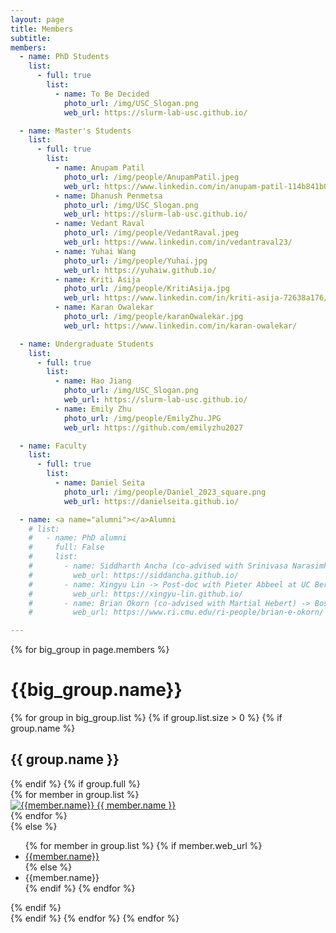 ```yaml
---
layout: page
title: Members
subtitle:
members:
  - name: PhD Students
    list:
      - full: true
        list:
          - name: To Be Decided
            photo_url: /img/USC_Slogan.png
            web_url: https://slurm-lab-usc.github.io/

  - name: Master's Students
    list:
      - full: true
        list:
          - name: Anupam Patil
            photo_url: /img/people/AnupamPatil.jpeg
            web_url: https://www.linkedin.com/in/anupam-patil-114b841b0/
          - name: Dhanush Penmetsa
            photo_url: /img/USC_Slogan.png
            web_url: https://slurm-lab-usc.github.io/
          - name: Vedant Raval
            photo_url: /img/people/VedantRaval.jpeg
            web_url: https://www.linkedin.com/in/vedantraval23/
          - name: Yuhai Wang
            photo_url: /img/people/Yuhai.jpg
            web_url: https://yuhaiw.github.io/
          - name: Kriti Asija
            photo_url: /img/people/KritiAsija.jpg
            web_url: https://www.linkedin.com/in/kriti-asija-72638a176/
          - name: Karan Owalekar
            photo_url: /img/people/karanOwalekar.jpg
            web_url: https://www.linkedin.com/in/karan-owalekar/

  - name: Undergraduate Students
    list:
      - full: true
        list:
          - name: Hao Jiang
            photo_url: /img/USC_Slogan.png
            web_url: https://slurm-lab-usc.github.io/
          - name: Emily Zhu
            photo_url: /img/people/EmilyZhu.JPG
            web_url: https://github.com/emilyzhu2027

  - name: Faculty
    list:
      - full: true
        list:
          - name: Daniel Seita
            photo_url: /img/people/Daniel_2023_square.png
            web_url: https://danielseita.github.io/

  - name: <a name="alumni"></a>Alumni
    # list:
    #   - name: PhD alumni
    #     full: False
    #     list:
    #       - name: Siddharth Ancha (co-advised with Srinivasa Narasimhan) -> Post-doc with Nick Roy at MIT
    #         web_url: https://siddancha.github.io/
    #       - name: Xingyu Lin -> Post-doc with Pieter Abbeel at UC Berkeley
    #         web_url: https://xingyu-lin.github.io/
    #       - name: Brian Okorn (co-advised with Martial Hebert) -> Boston Dynamics AI Institute
    #         web_url: https://www.ri.cmu.edu/ri-people/brian-e-okorn/

---
```


<div class="row">
  {% for big_group in page.members %}
    <h1> {{big_group.name}} </h1>
    {% for group in big_group.list %}
    {% if group.list.size > 0 %}
      {% if group.name %}
        <h2>{{ group.name }}</h2>
      {% endif %}
      {% if group.full %}
      <div class="row member-row">
        {% for member in group.list %}
          <div class="col-xl-3 col-lg-3 col-md-3 text-center col-sm-6 col-xs-6 member-col">
            <a target="_blank" href="{{ member.web_url }}">
              <img class="img-responsive" src="{{ member.photo_url }}" alt="{{member.name}}">
            </a>
            <a target="_blank" href="{{ member.web_url }}">
              {{ member.name }}
            </a>
          </div>
        {% endfor %}
      </div>
      {% else %}
        <ul>
          {% for member in group.list %}
            {% if member.web_url %}
              <li><a href="{{member.web_url}}"> {{member.name}} </a></li>
            {% else %}
              <li><a> {{member.name}} </a></li>
            {% endif %}
          {% endfor %}
        </ul>
      {% endif %}
    <br>
    {% endif %}
    {% endfor %}
  {% endfor %}
</div>
